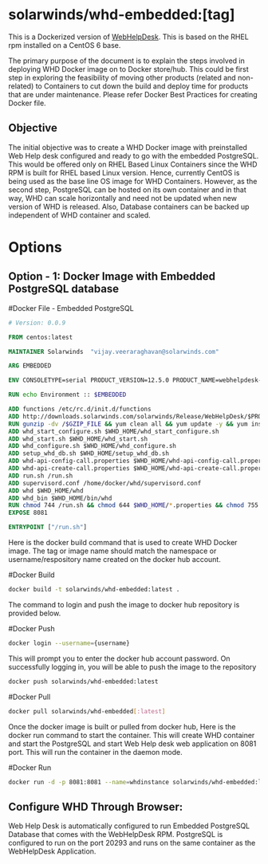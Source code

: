 solarwinds/whd-embedded:[tag]
=========

This is a Dockerized version of [WebHelpDesk](http://www.webhelpdesk.com/).  This is based on the RHEL rpm installed on a CentOS 6 base.

The primary purpose of the document is to explain the steps involved in deploying WHD Docker image on to Docker store/hub. This could be first step in exploring the feasibility of moving other products (related and non-related) to Containers to cut down the build and deploy time for products that are under maintenance. Please refer Docker Best Practices for creating Docker file.

Objective
---------

The initial objective was to create a WHD Docker image with preinstalled Web Help desk configured and ready to go with the embedded PostgreSQL. This would be offered only on RHEL Based Linux Containers since the WHD RPM is built for RHEL based Linux version. Hence, currently CentOS is being used as the base line OS image for WHD Containers. However, as the second step, PostgreSQL can be hosted on its own container and in that way, WHD can scale horizontally and need not be updated when new version of WHD is released. Also, Database containers can be backed up independent of WHD container and scaled.

Options
========
Option - 1: Docker Image with Embedded PostgreSQL database
---------------------------------------------------------

#Docker File - Embedded PostgreSQL 
```Dockerfile
# Version: 0.0.9

FROM centos:latest

MAINTAINER Solarwinds  "vijay.veeraraghavan@solarwinds.com"

ARG EMBEDDED

ENV CONSOLETYPE=serial PRODUCT_VERSION=12.5.0 PRODUCT_NAME=webhelpdesk-12.5.0.1257-1.x86_64.rpm.gz GZIP_FILE=webhelpdesk.rpm.gz RPM_FILE=webhelpdesk.rpm EMBEDDED=${EMBEDDED:-true} WHD_HOME=/usr/local/webhelpdesk

RUN echo Environment :: $EMBEDDED

ADD functions /etc/rc.d/init.d/functions 
ADD http://downloads.solarwinds.com/solarwinds/Release/WebHelpDesk/$PRODUCT_VERSION/Linux/$PRODUCT_NAME /$GZIP_FILE
RUN gunzip -dv /$GZIP_FILE && yum clean all && yum update -y && yum install -y python-setuptools && easy_install supervisor && yum install -y -v /$RPM_FILE  && rm /$RPM_FILE && yum clean all && cp $WHD_HOME/conf/whd.conf.orig $WHD_HOME/conf/whd.conf && sed -i 's/^PRIVILEGED_NETWORKS=[[:space:]]*$/PRIVILEGED_NETWORKS=0.0.0.0\/0/g' $WHD_HOME/conf/whd.conf
ADD whd_start_configure.sh $WHD_HOME/whd_start_configure.sh
ADD whd_start.sh $WHD_HOME/whd_start.sh
ADD whd_configure.sh $WHD_HOME/whd_configure.sh
ADD setup_whd_db.sh $WHD_HOME/setup_whd_db.sh
ADD whd-api-config-call.properties $WHD_HOME/whd-api-config-call.properties
ADD whd-api-create-call.properties $WHD_HOME/whd-api-create-call.properties
ADD run.sh /run.sh
ADD supervisord.conf /home/docker/whd/supervisord.conf
ADD whd $WHD_HOME/whd
ADD whd_bin $WHD_HOME/bin/whd
RUN chmod 744 /run.sh && chmod 644 $WHD_HOME/*.properties && chmod 755 $WHD_HOME/whd && chmod 744 $WHD_HOME/*.sh && chmod 755 $WHD_HOME/bin/whd 
EXPOSE 8081

ENTRYPOINT ["/run.sh"]
```
Here is the docker build command that is used to create WHD Docker image. The tag or image name should match the namespace or username/respository name created on the docker hub account.

#Docker Build 
```sh
docker build -t solarwinds/whd-embedded:latest .
```
The command to login and push the image to docker hub repository is provided below.

#Docker Push 
```sh
docker login --username={username}
```
This will prompt you to enter the docker hub account password. On successfully logging in, you will be able to push the image to the repository 

```sh
docker push solarwinds/whd-embedded:latest 
```

#Docker Pull 
```sh
docker pull solarwinds/whd-embedded[:latest]
```
 
Once the docker image is built or pulled from docker hub, Here is the docker run command to start the container. This will create WHD container and start the PostgreSQL and start Web Help desk web application on 8081 port. This will run the container in the daemon mode.

#Docker Run 
```sh
docker run -d -p 8081:8081 --name=whdinstance solarwinds/whd-embedded:latest 
```


Configure WHD Through Browser:
-----------------------------

Web Help Desk is automatically configured to run Embedded PostgreSQL Database that comes with the WebHelpDesk RPM.
PostgreSQL is configured to run on the port 20293 and runs on the same container as the WebHelpDesk Application.


